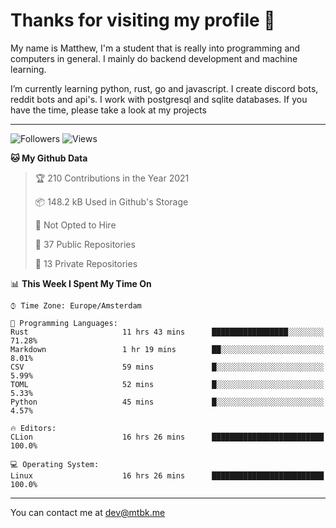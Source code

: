 # Thanks for visiting my profile 👋
My name is Matthew, I'm a student that is really into programming and computers in general. I mainly do backend development and machine learning.


I’m currently learning python, rust, go and javascript. I create discord bots, reddit bots and api's. I work with postgresql and sqlite databases. If you have the time, please take a look at my projects

---
![Followers](https://img.shields.io/github/followers/DankDumpster?style=social)
![Views](https://komarev.com/ghpvc/?username=DankDumpster&style=flat-square&color=green)
<!--START_SECTION:waka-->
**🐱 My Github Data** 

> 🏆 210 Contributions in the Year 2021
 > 
> 📦 148.2 kB Used in Github's Storage 
 > 
> 🚫 Not Opted to Hire
 > 
> 📜 37 Public Repositories 
 > 
> 🔑 13 Private Repositories  
 > 
📊 **This Week I Spent My Time On** 

```text
⌚︎ Time Zone: Europe/Amsterdam

💬 Programming Languages: 
Rust                     11 hrs 43 mins      █████████████████░░░░░░░░   71.28% 
Markdown                 1 hr 19 mins        ██░░░░░░░░░░░░░░░░░░░░░░░   8.01% 
CSV                      59 mins             █░░░░░░░░░░░░░░░░░░░░░░░░   5.99% 
TOML                     52 mins             █░░░░░░░░░░░░░░░░░░░░░░░░   5.33% 
Python                   45 mins             █░░░░░░░░░░░░░░░░░░░░░░░░   4.57%

🔥 Editors: 
CLion                    16 hrs 26 mins      █████████████████████████   100.0%

💻 Operating System: 
Linux                    16 hrs 26 mins      █████████████████████████   100.0%

```


<!--END_SECTION:waka-->
-------

You can contact me at dev@mtbk.me
